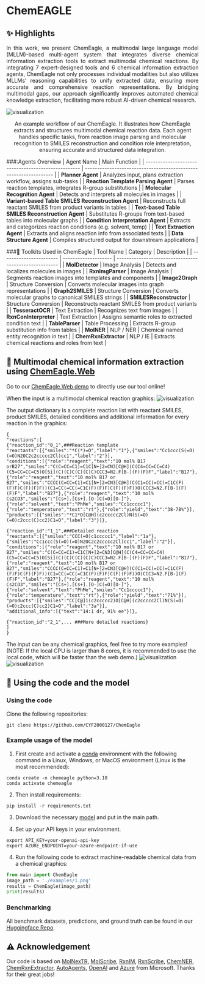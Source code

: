 # ChemEAGLE


## :sparkles: Highlights
<p align="justify">
In this work, we present ChemEagle, a multimodal large language model (MLLM)-based multi-agent system that integrates diverse chemical information extraction tools to extract multimodal chemical reactions. By integrating 7 expert-designed tools and 6 chemical information extraction agents, ChemEagle not only processes individual modalities but also utilizes MLLMs' reasoning capabilities to unify extracted data, ensuring more accurate and comprehensive reaction representations. By bridging multimodal gaps, our approach significantly improves automated chemical knowledge extraction, facilitating more robust AI-driven chemical research.

[comment]: <> ()
![visualization](examples/chemeagle.png)
<div align="center">
An example workflow of our ChemEagle. It illustrates how ChemEagle extracts and structures multimodal chemical reaction data. Each agent handles specific tasks, from reaction image parsing and molecular recognition to SMILES reconstruction and condition role interpretation, ensuring accurate and structured data integration.
</div>
  
###:Agents Overview
| Agent Name                                          | Main Function                                                     |
| --------------------------------------------------- | ----------------------------------------------------------------- |
| **Planner Agent**                                   | Analyzes input, plans extraction workflow, assigns sub-tasks      |
| **Reaction Template Parsing Agent**                 | Parses reaction templates, integrates R-group substitutions       |
| **Molecular Recognition Agent**                     | Detects and interprets all molecules in images                    |
| **Variant-based Table SMILES Reconstruction Agent** | Reconstructs full reactant SMILES from product variants in tables |
| **Text-based Table SMILES Reconstruction Agent**    | Substitutes R-groups from text-based tables into molecular graphs |
| **Condition Interpretation Agent**                  | Extracts and categorizes reaction conditions (e.g. solvent, temp) |
| **Text Extraction Agent**                           | Extracts and aligns reaction info from associated texts           |
| **Data Structure Agent**                            | Compiles structured output for downstream applications            |

###:toolbox: Toolkits Used in ChemEagle
| Tool Name               | Category             | Description                                            |
| ----------------------- | -------------------- | ------------------------------------------------------ |
| **MolDetector**         | Image Analysis       | Detects and localizes molecules in images              |
| **RxnImgParser**        | Image Analysis       | Segments reaction images into templates and components |
| **Image2Graph**         | Structure Conversion | Converts molecular images into graph representations   |
| **Graph2SMILES**        | Structure Conversion | Converts molecular graphs to canonical SMILES strings  |
| **SMILESReconstructor** | Structure Conversion | Reconstructs reactant SMILES from product variants     |
| **TesseractOCR**        | Text Extraction      | Recognizes text from images                            |
| **RxnConInterpreter**   | Text Extraction      | Assigns semantic roles to extracted condition text     |
| **TableParser**         | Table Processing     | Extracts R-group substitution info from tables         |
| **MolNER**              | NLP / NER            | Chemical named entity recognition in text              |
| **ChemRxnExtractor**    | NLP / IE             | Extracts chemical reactions and roles from text        |


## 🤗 Multimodal chemical information extraction using [ChemEagle.Web](https://huggingface.co/spaces/CYF200127/ChemEagle) 

Go to our [ChemEagle.Web demo](https://huggingface.co/spaces/CYF200127/ChemEagle) to directly use our tool online!

When the input is a multimodal chemical reaction graphics:
![visualization](examples/1.png)
<div align="center",width="100">
</div> 

The output dictionary is a complete reaction list with reactant SMILES, product SMILES, detailed conditions and additional information for every reaction in the graphics:

``` 
{
"reactions":[
{"reaction_id":"0_1",###Reaction template
"reactants":[{"smiles":"*C(*)=O","label":"1"},{"smiles":"Cc1ccc(S(=O)(=O)N2OC2c2ccccc2Cl)cc1","label":"2"}],
"conditions":[{"role":"reagent","text":"10 mol% B17 orB27","smiles":"C(C=CC=C1)=C1C[N+]2=CN3[C@H](C(C4=CC=CC=C4)(C5=CC=CC=C5)O[Si](C)(C)C(C)(C)C)CCC3=N2.F[B-](F)(F)F","label":"B17"},{"role":"reagent","text":"10 mol% B17 or B27","smiles":"CCCC(C=CC=C1)=C1[N+]2=CN3[C@H](C(C1=CC(=CC(=C1C(F)(F)F)C(F)(F)F))(C1=CC(=CC(=C1C(F)(F)F)C(F)(F)F))O)CCC3=N2.F[B-](F)(F)F","label":"B27"},{"role":"reagent","text":"10 mol% Cs2CO3","smiles":"[Cs+].[Cs+].[O-]C(=O)[O-]"},{"role":"solvent","text":"PhMe","smiles":"Cc1ccccc1"},{"role":"temperature","text":"rt"},{"role":"yield","text":"38-78%"}],
"products":[{"smiles":"*C1*O[C@H](c2ccccc2Cl)N(S(=O)(=O)c2ccc(C)cc2)C1=O","label":"3"}]},

{"reaction_id":"1_1",###Detailed reaction 
"reactants":[{"smiles":"CCC(=O)c1ccccc1","label":"1a"},{"smiles":"Cc1ccc(S(=O)(=O)N2OC2c2ccccc2Cl)cc1","label":"2"}],
"conditions":[{"role":"reagent","text":"10 mol% B17 or B27","smiles":"C(C=CC=C1)=C1C[N+]2=CN3[C@H](C(C4=CC=CC=C4)(C5=CC=CC=C5)O[Si](C)(C)C(C)(C)C)CCC3=N2.F[B-](F)(F)F","label":"B17"},{"role":"reagent","text":"10 mol% B17 or B27","smiles":"CCCC(C=CC=C1)=C1[N+]2=CN3[C@H](C(C1=CC(=CC(=C1C(F)(F)F)C(F)(F)F))(C1=CC(=CC(=C1C(F)(F)F)C(F)(F)F))O)CCC3=N2.F[B-](F)(F)F","label":"B27"},{"role":"reagent","text":"10 mol% Cs2CO3","smiles":"[Cs+].[Cs+].[O-]C(=O)[O-]"},{"role":"solvent","text":"PhMe","smiles":"Cc1ccccc1"},{"role":"temperature","text":"rt"},{"role":"yield","text":"71%"}],
"products":[{"smiles":"CC[C@]1(c2ccccc2)O[C@H](c2ccccc2Cl)N(S(=O)(=O)c2ccc(C)cc2)C1=O","label":"3a"}],
"additional_info":[{"text":"14:1 dr, 91% ee"}]},

{"reaction_id":"2_1",... ###More detailed reactions}
]
}
```
The input can be any chemical graphics, feel free to try more examples! (NOTE: If the local CPU is larger than 8 cores, it is recommended to use the local code, which will be faster than the web demo.)
![visualization](examples/reaction5.png)
![visualization](examples/template1.png)



## :rocket: Using the code and the model
### Using the code
Clone the following repositories:
```
git clone https://github.com/CYF2000127/ChemEagle
```
### Example usage of the model
1. First create and activate a [conda](https://numdifftools.readthedocs.io/en/stable/how-to/create_virtual_env_with_conda.html) environment with the following command in a Linux, Windows, or MacOS environment (Linux is the most recommended):
```
conda create -n chemeagle python=3.10
conda activate chemeagle
```

2. Then install requirements:
```
pip install -r requirements.txt
```
3. Download the necessary [model](https://huggingface.co/datasets/CYF200127/ChemEagle/blob/main/pix2seq_reaction_full.ckpt) and put in the main path.

4. Set up your API keys in your environment.
```
export API_KEY=your-openai-api-key
export AZURE_ENDPOINT=your-azure-endpoint-if-use
```

4. Run the following code to extract machine-readable chemical data from a chemical graphics:
```python
from main import ChemEagle
image_path = './examples/1.png'
results = ChemEagle(image_path)
print(results)
```

### Benchmarking
All benchmark datasets, predictions, and ground truth can be found in our [Huggingface Repo](https://huggingface.co/datasets/CYF200127/ChemEagle/blob/main/Dataset.zip).

## :warning: Acknowledgement
Our code is based on [MolNexTR](https://github.com/CYF2000127/MolNexTR), [MolScribe](https://github.com/thomas0809/MolScribe), [RxnIM](https://github.com/CYF2000127/RxnIM), [RxnScribe](https://github.com/thomas0809/RxNScribe), [ChemNER](https://github.com/Ozymandias314/ChemIENER), [ChemRxnExtractor](https://github.com/jiangfeng1124/ChemRxnExtractor), [AutoAgents](https://github.com/Link-AGI/AutoAgents), [OpenAI](https://openai.com/) and [Azure](https://azure.microsoft.com/) from Microsoft. Thanks for their great jobs!


